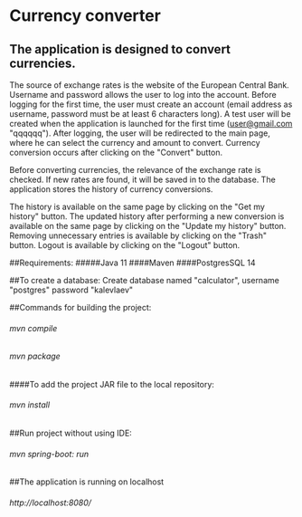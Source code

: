 Currency converter
===

## The application is designed to convert currencies.
The source of exchange rates is the website of the European Central Bank.
Username and password allows the user to log into the account.
Before logging for the first time, the user must create an account (email address as username, password must be at least 6 characters long).
A test user will be created when the application is launched for the first time (user@gmail.com "qqqqqq").
After logging, the user will be redirected to the main page, where he can select the currency and amount to convert.
Currency conversion occurs after clicking on the "Convert" button.

Before converting currencies, the relevance of the exchange rate is checked.
If new rates are found, it will be saved in to the database.
The application stores the history of currency conversions.

The history is available on the same page by clicking on the "Get my history" button.
The updated history after performing a new conversion is available on the same page by clicking on the "Update my history" button.
Removing unnecessary entries is available by clicking on the "Trash" button.
Logout is available by clicking on the "Logout" button.


##Requirements:
#####Java 11
####Maven
####PostgresSQL 14

##To create a database:
Create database named "calculator", username "postgres" password "kalevlaev"

##Commands for building the project:
###### mvn compile
###### mvn package
####To add the project JAR file to the local repository:
###### mvn install

##Run project without using IDE:
###### mvn spring-boot: run

##The application is running on localhost
###### http://localhost:8080/
